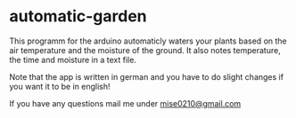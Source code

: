 # automatic-garden

This programm for the arduino automaticly waters your plants based on the air temperature and the moisture of the ground.
It also notes temperature, the time and moisture in a text file.

Note that the app is written in german and you have to do slight changes if you want it to be in english!


If you have any questions mail me under mise0210@gmail.com
